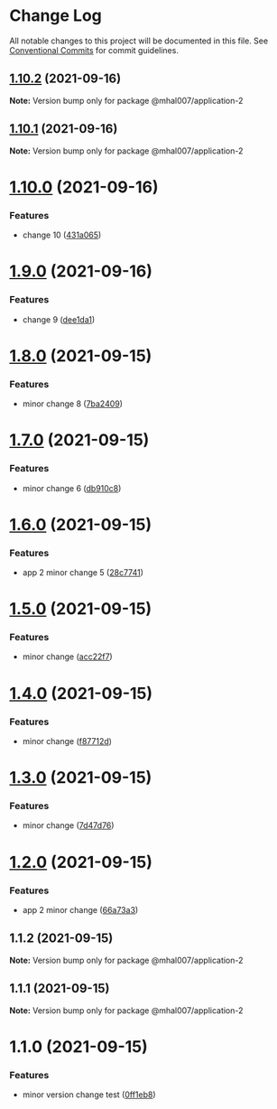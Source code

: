 # Change Log

All notable changes to this project will be documented in this file.
See [Conventional Commits](https://conventionalcommits.org) for commit guidelines.

## [1.10.2](https://github.com/mhal007/lerna-publish-test/compare/@mhal007/application-2@1.10.1...@mhal007/application-2@1.10.2) (2021-09-16)

**Note:** Version bump only for package @mhal007/application-2





## [1.10.1](https://github.com/mhal007/lerna-publish-test/compare/@mhal007/application-2@1.10.0...@mhal007/application-2@1.10.1) (2021-09-16)

**Note:** Version bump only for package @mhal007/application-2





# [1.10.0](https://github.com/mhal007/lerna-publish-test/compare/@mhal007/application-2@1.9.0...@mhal007/application-2@1.10.0) (2021-09-16)


### Features

* change 10 ([431a065](https://github.com/mhal007/lerna-publish-test/commit/431a06515bee6e55cfb7473ca339739605959693))





# [1.9.0](https://github.com/mhal007/lerna-publish-test/compare/@mhal007/application-2@1.8.0...@mhal007/application-2@1.9.0) (2021-09-16)


### Features

* change 9 ([dee1da1](https://github.com/mhal007/lerna-publish-test/commit/dee1da119ac4d878250a935f21dcbc6962f077e5))





# [1.8.0](https://github.com/mhal007/lerna-publish-test/compare/@mhal007/application-2@1.7.0...@mhal007/application-2@1.8.0) (2021-09-15)


### Features

* minor change 8 ([7ba2409](https://github.com/mhal007/lerna-publish-test/commit/7ba2409c8e9cd14809be373098e35d4236c5d591))





# [1.7.0](https://github.com/mhal007/lerna-publish-test/compare/@mhal007/application-2@1.6.0...@mhal007/application-2@1.7.0) (2021-09-15)


### Features

* minor change 6 ([db910c8](https://github.com/mhal007/lerna-publish-test/commit/db910c8ef1c18c1530d8e1dbea1ba00bcacae91b))





# [1.6.0](https://github.com/mhal007/lerna-publish-test/compare/@mhal007/application-2@1.5.0...@mhal007/application-2@1.6.0) (2021-09-15)


### Features

* app 2 minor change 5 ([28c7741](https://github.com/mhal007/lerna-publish-test/commit/28c77410440c4a0e1b70c3f444dfacf886b0c88f))





# [1.5.0](https://github.com/mhal007/lerna-publish-test/compare/@mhal007/application-2@1.4.0...@mhal007/application-2@1.5.0) (2021-09-15)


### Features

* minor change ([acc22f7](https://github.com/mhal007/lerna-publish-test/commit/acc22f7758ddb000c21ce66ce2746d2b4e0071cb))





# [1.4.0](https://github.com/mhal007/lerna-publish-test/compare/@mhal007/application-2@1.3.0...@mhal007/application-2@1.4.0) (2021-09-15)


### Features

* minor change ([f87712d](https://github.com/mhal007/lerna-publish-test/commit/f87712dd577df9d42c90e0c3a0de0e775c7e25b1))





# [1.3.0](https://github.com/mhal007/lerna-publish-test/compare/@mhal007/application-2@1.2.0...@mhal007/application-2@1.3.0) (2021-09-15)


### Features

* minor change ([7d47d76](https://github.com/mhal007/lerna-publish-test/commit/7d47d766f81bcb54a230917764f229e91f82b11d))





# [1.2.0](https://github.com/mhal007/lerna-publish-test/compare/@mhal007/application-2@1.1.2...@mhal007/application-2@1.2.0) (2021-09-15)


### Features

* app 2 minor change ([66a73a3](https://github.com/mhal007/lerna-publish-test/commit/66a73a3ef267d75cea07374bc1c5042b0d0fcd6a))





## 1.1.2 (2021-09-15)

**Note:** Version bump only for package @mhal007/application-2





## 1.1.1 (2021-09-15)

**Note:** Version bump only for package @mhal007/application-2





# 1.1.0 (2021-09-15)


### Features

* minor version change test ([0ff1eb8](https://github.com/mhal007/lerna-publish-test/commit/0ff1eb8190622a91f1aae7c273f94ea0e33ae6ce))

